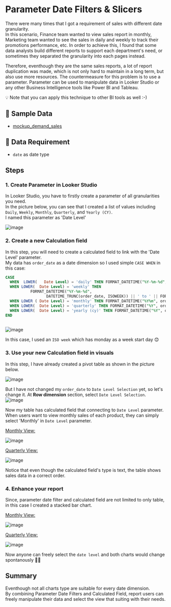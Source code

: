 
# Parameter Date Filters & Slicers

There were many times that I got a requirement of sales with different date granularity. <br>
In this scenario, Finance team wanted to view sales report in monthly, Marketing team wanted to see the sales in daily and weekly to track their promotions performance, etc.
In order to achieve this, I found that some data analysts build different reports to support each department's need, or sometimes they separated the granularity into each pages instead.

Therefore, eventhough they are the same sales reports, a lot of report duplication was made, which is not only hard to maintain in a long term, but also use more resources.
The countermeasure for this problem is to use a parameter.
Parameter can be used to manipulate data in Looker Studio or any other Business Intelligence tools like Power BI and Tableau.

💡 Note that you can apply this technique to other BI tools as well :-) 

## 📁 Sample Data
- [mockup_demand_sales]()
## 📌 Data Requirement 
- `date` as date type

## Steps
### <b> 1. Create Parameter in Looker Studio </b> <br>
In Looker Studio, you have to firstly create a parameter of all granularities you need.<br>
In the picture below, you can see that I created a list of values including `Daily`, `Weekly`, `Monthly`, `Quarterly`, and `Yearly (CY)`. <br>
I named this parameter as 'Date Level'

![image](https://github.com/user-attachments/assets/aeff83c5-28ca-4c8c-a9fc-c7f842e0ffb7)

### <b> 2. Create a new Calculation field </b> <br>
In this step, you will need to create a calculated field to link with the 'Date Level' parameter. <br>
My data has `order_date` as a date dimension so I used simple `CASE WHEN` in this case:

``` sql
CASE
  WHEN  LOWER(   Date Level) = 'daily' THEN FORMAT_DATETIME("%Y-%m-%d", order_date)
  WHEN LOWER(  Date Level) = 'weekly' THEN
           FORMAT_DATETIME("%Y-%m-%d",
                  DATETIME_TRUNC(order_date, ISOWEEK)) || ' to ' || FORMAT_DATETIME("%Y-%m-%d", DATETIME_ADD(DATETIME_TRUNC(order_date, ISOWEEK), INTERVAL 6 DAY) )
  WHEN LOWER ( Date Level) = 'monthly' THEN FORMAT_DATETIME("%Y%m", order_date)
  WHEN LOWER(  Date Level) = 'quarterly' THEN FORMAT_DATETIME("%Y", order_date) || 'Q' || QUARTER(order_date)
  WHEN LOWER(  Date Level) = 'yearly (cy)' THEN FORMAT_DATETIME("%Y", order_date)
END
 
```

![image](https://github.com/user-attachments/assets/9a2526a6-6052-4f7e-ad43-f9789ef33d9c)



In this case, I used an `ISO week` which has monday as a week start day 😊

### <b> 3. Use your new Calculation field in visuals </b> <br>
In this step, I have already created a pivot table as shown in the picture below. <br>

![image](https://github.com/user-attachments/assets/4c902016-66fa-44b9-a8d7-46bbd3139ecc)


But I have not changed my `order_date` to `Date Level Selection` yet, so let's change it.
At <b> Row dimension</b> section, select `Date Level Selection`.  
![image](https://github.com/user-attachments/assets/3ac13722-91e7-4392-98c7-a371f7a6816f)

Now my table has calculated field that connecting to `Date Level` parameter.
When users want to view monthly sales of each product, they can simply select 'Monthly' in `Date Level` parameter.

<ins> Monthly View: </ins>

![image](https://github.com/user-attachments/assets/f348718b-cf59-4cf8-a54a-76ddab311b05)

<ins> Quarterly View: </ins>

![image](https://github.com/user-attachments/assets/3bc9c7fb-ca1b-4f1b-9881-abdf28ce4ef8)

Notice that even though the calculated field's type is text, the table shows sales data in a correct order.

### <b> 4. Enhance your report </b> <br>
Since, parameter date filter and calculated field are not limited to only table, in this case I created a stacked bar chart.  <br>

<ins> Monthly View: </ins>

![image](https://github.com/user-attachments/assets/3c2e6ef2-397d-44bd-81d7-d99e7b2669fe)

<ins> Quarterly View: </ins>

![image](https://github.com/user-attachments/assets/828e6a92-bf1f-4eae-93fa-608ac45350e8)


Now anyone can freely select the `date level` and both charts would change spontanously 🍾😊 

## Summary
Eventhough not all charts type are suitable for every date dimension. <br>
By combining Parameter Date Filters and Calculated Field, report users can freely manipulate their data and select the view that suiting with their needs.


<!--
 which is not only hard to maintain in a long term, but also use more resources.

-->
